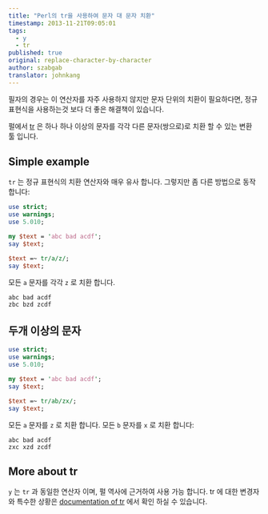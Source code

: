 ```yaml
---
title: "Perl의 tr을 사용하여 문자 대 문자 치환"
timestamp: 2013-11-21T09:05:01
tags:
  - y
  - tr
published: true
original: replace-character-by-character
author: szabgab
translator: johnkang
---
```



필자의 경우는 이 연산자를 자주 사용하지 않지만 문자 단위의 치환이 필요하다면,
정규표현식을 사용하는것 보다 더 좋은 해결책이 있습니다.
    


펄에서 [tr](/perldoc/tr) 은 하나 하나 이상의 문자를 각각 다른 문자(쌍으로)로 치환 할 수 있는 변환 툴 입니다.


## Simple example

`tr` 는 정규 표현식의 치환 연산자와 매우 유사 합니다.
그렇지만 좀 다른 방법으로 동작 합니다:

```perl
use strict;
use warnings;
use 5.010;

my $text = 'abc bad acdf';
say $text;

$text =~ tr/a/z/;
say $text;
```

모든 `a` 문자를 각각 `z` 로 치환 합니다.

```
abc bad acdf
zbc bzd zcdf
```


## 두개 이상의 문자

```perl
use strict;
use warnings;
use 5.010;

my $text = 'abc bad acdf';
say $text;

$text =~ tr/ab/zx/;
say $text;
```

모든 `a` 문자를 `z` 로 치환 합니다.
모든 `b` 문자를 `x` 로 치환 합니다:

```
abc bad acdf
zxc xzd zcdf
```

## More about tr

`y` 는 `tr` 과 동일한 연산자 이며, 펄 역사에 근거하여 사용 가능 합니다.
tr 에 대한 변경자와 특수한 상황은 [documentation of tr](/perldoc/tr) 에서 확인 하실 수 있습니다.


